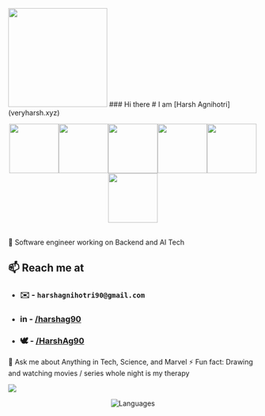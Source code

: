 <img src="https://media1.giphy.com/media/v1.Y2lkPTc5MGI3NjExeGd5MWF4eHloOHh3ZXZwYTB6bThjeWRzYXB2cmdhaDIzZXUxODN0NiZlcD12MV9pbnRlcm5hbF9naWZfYnlfaWQmY3Q9Zw/OnnUZxcHsbBN6/giphy.gif" width="200px">
### Hi there 
# I am [Harsh Agnihotri](veryharsh.xyz)

<p align="center">
  <img src="https://i.giphy.com/media/KzJkzjggfGN5Py6nkT/200.webp" width="100"><img src="https://i.giphy.com/media/LMt9638dO8dftAjtco/200.webp" width="100"><img src="https://i.giphy.com/media/eNAsjO55tPbgaor7ma/200w.webp" width="100"><img src="https://media3.giphy.com/media/ln7z2eWriiQAllfVcn/200w.webp" width="100"><img src="https://i.giphy.com/media/VgGthkhUvGgOit7Y9i/200.webp" width="100"><img src="https://i.giphy.com/media/IdyAQJVN2kVPNUrojM/200.webp" width="100"><br><br>
</p>


🏫 Software engineer working on Backend and AI Tech


## 📫 Reach me at
  - ### ✉️ - `harshagnihotri90@gmail.com`
  - ### in  - [/harshag90](https://www.linkedin.com/in/harshag90/)
  - ### 🕊️ - [/HarshAg90](https://twitter.com/HarshAg90)
💬 Ask me about Anything in Tech, Science, and Marvel 
⚡ Fun fact: Drawing and watching movies / series whole night is my therapy

![](https://komarev.com/ghpvc/?username=HarshAg90&color=brightgreen)

<p align="center">
    <img src="https://github-readme-stats.vercel.app/api/top-langs/?username=HarshAg90&layout=compact" alt="Languages"/> 
</p>



